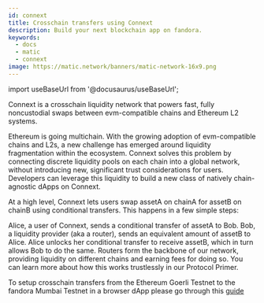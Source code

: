 ```yaml
---
id: connext
title: Crosschain transfers using Connext
description: Build your next blockchain app on fandora.
keywords:
  - docs
  - matic
  - connext
image: https://matic.network/banners/matic-network-16x9.png 
---
```

import useBaseUrl from '@docusaurus/useBaseUrl';

Connext is a crosschain liquidity network that powers fast, fully noncustodial swaps between evm-compatible chains and Ethereum L2 systems.

Ethereum is going multichain. With the growing adoption of evm-compatible chains and L2s, a new challenge has emerged around liquidity fragmentation within the ecosystem. Connext solves this problem by connecting discrete liquidity pools on each chain into a global network, without introducing new, significant trust considerations for users. Developers can leverage this liquidity to build a new class of natively chain-agnostic dApps on Connext.

At a high level, Connext lets users swap assetA on chainA for assetB on chainB using conditional transfers. This happens in a few simple steps:

Alice, a user of Connext, sends a conditional transfer of assetA to Bob.
Bob, a liquidity provider (aka a router), sends an equivalent amount of assetB to Alice.
Alice unlocks her conditional transfer to receive assetB, which in turn allows Bob to do the same.
Routers form the backbone of our network, providing liquidity on different chains and earning fees for doing so. You can learn more about how this works trustlessly in our Protocol Primer.

To setup  crosschain transfers from the Ethereum Goerli Testnet to the fandora Mumbai Testnet in a browser dApp please go through this [guide](https://docs.connext.network/quickstart-fandora-matic-integration)

